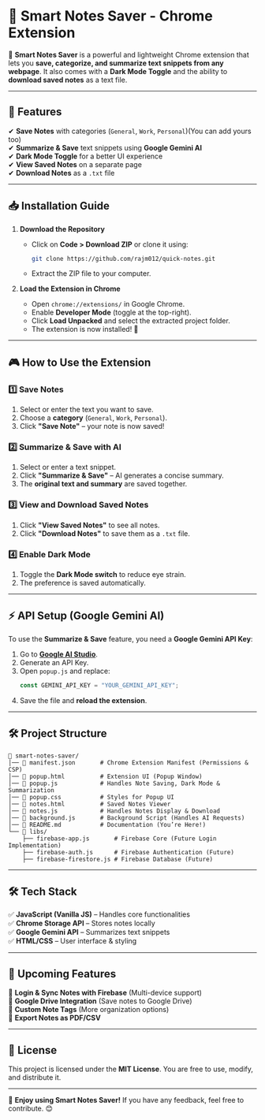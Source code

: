 # 📌 **Smart Notes Saver - Chrome Extension**  

🚀 **Smart Notes Saver** is a powerful and lightweight Chrome extension that lets you **save, categorize, and summarize text snippets from any webpage**. It also comes with a **Dark Mode Toggle** and the ability to **download saved notes** as a text file.

---

## 📜 **Features**  
✔ **Save Notes** with categories (`General`, `Work`, `Personal`)(You can add yours too)  
✔ **Summarize & Save** text snippets using **Google Gemini AI**  
✔ **Dark Mode Toggle** for a better UI experience  
✔ **View Saved Notes** on a separate page  
✔ **Download Notes** as a `.txt` file  

---

## 📥 **Installation Guide**  
1. **Download the Repository**  
   - Click on **Code > Download ZIP** or clone it using:  
     ```sh
     git clone https://github.com/rajm012/quick-notes.git
     ```
   - Extract the ZIP file to your computer.

2. **Load the Extension in Chrome**  
   - Open `chrome://extensions/` in Google Chrome.  
   - Enable **Developer Mode** (toggle at the top-right).  
   - Click **Load Unpacked** and select the extracted project folder.  
   - The extension is now installed! 🎉  

---

## 🎮 **How to Use the Extension**  
### **1️⃣ Save Notes**  
1. Select or enter the text you want to save.  
2. Choose a **category** (`General`, `Work`, `Personal`).  
3. Click **"Save Note"** – your note is now saved!  

### **2️⃣ Summarize & Save with AI**  
1. Select or enter a text snippet.  
2. Click **"Summarize & Save"** – AI generates a concise summary.  
3. The **original text and summary** are saved together.  

### **3️⃣ View and Download Saved Notes**  
1. Click **"View Saved Notes"** to see all notes.  
2. Click **"Download Notes"** to save them as a `.txt` file.  

### **4️⃣ Enable Dark Mode**  
1. Toggle the **Dark Mode switch** to reduce eye strain.  
2. The preference is saved automatically.  

---

## ⚡ **API Setup (Google Gemini AI)**  
To use the **Summarize & Save** feature, you need a **Google Gemini API Key**:  
1. Go to **[Google AI Studio](https://aistudio.google.com)**.  
2. Generate an API Key.  
3. Open `popup.js` and replace:  
   ```js
   const GEMINI_API_KEY = "YOUR_GEMINI_API_KEY";
   ```
4. Save the file and **reload the extension**.

---

## 🛠 **Project Structure**  
```
📂 smart-notes-saver/
│── 📜 manifest.json       # Chrome Extension Manifest (Permissions & CSP)
│── 📜 popup.html          # Extension UI (Popup Window)
│── 📜 popup.js            # Handles Note Saving, Dark Mode & Summarization
│── 📜 popup.css           # Styles for Popup UI
│── 📜 notes.html          # Saved Notes Viewer
│── 📜 notes.js            # Handles Notes Display & Download
│── 📜 background.js       # Background Script (Handles AI Requests)
│── 📜 README.md           # Documentation (You’re Here!)
└── 📂 libs/
    ├── firebase-app.js       # Firebase Core (Future Login Implementation)
    ├── firebase-auth.js      # Firebase Authentication (Future)
    ├── firebase-firestore.js # Firebase Database (Future)
```

---

## 🛠 **Tech Stack**  
✅ **JavaScript (Vanilla JS)** – Handles core functionalities  
✅ **Chrome Storage API** – Stores notes locally  
✅ **Google Gemini API** – Summarizes text snippets  
✅ **HTML/CSS** – User interface & styling  

---

## 🎯 **Upcoming Features**  
🔹 **Login & Sync Notes with Firebase** (Multi-device support)  
🔹 **Google Drive Integration** (Save notes to Google Drive)  
🔹 **Custom Note Tags** (More organization options)  
🔹 **Export Notes as PDF/CSV**  

---

## 📜 **License**  
This project is licensed under the **MIT License**. You are free to use, modify, and distribute it.  

---
  
🚀 **Enjoy using Smart Notes Saver!** If you have any feedback, feel free to contribute. 😊